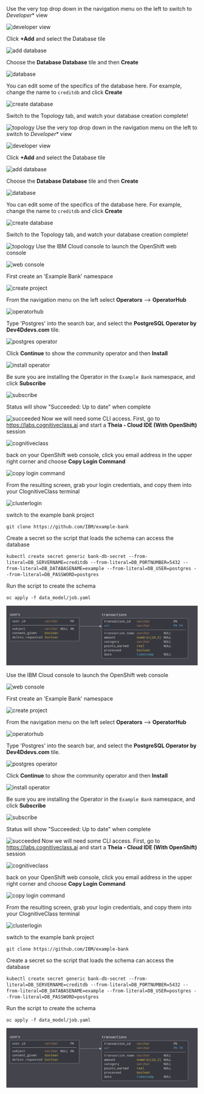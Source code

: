 Use the very top drop down in the navigation menu on the left to switch to *Developer** view

![developer view](../.gitbook/generic/developerview.png)

Click **+Add** and select the Database tile

![add database](../.gitbook/generic/adddatabase.png)

Choose the **Database Database** tile and then **Create**

![database](../.gitbook/generic/databasedatabase.png)

You can edit some of the specifics of the database here.  For example, change the name to `creditdb` and click **Create**

![create database](../.gitbook/generic/createdatabase.png)

Switch to the Topology tab, and watch your database creation complete!

![topology](../.gitbook/generic/topology.png)
Use the very top drop down in the navigation menu on the left to switch to *Developer** view

![developer view](../.gitbook/generic/developerview.png)

Click **+Add** and select the Database tile

![add database](../.gitbook/generic/adddatabase.png)

Choose the **Database Database** tile and then **Create**

![database](../.gitbook/generic/databasedatabase.png)

You can edit some of the specifics of the database here.  For example, change the name to `creditdb` and click **Create**

![create database](../.gitbook/generic/createdatabase.png)

Switch to the Topology tab, and watch your database creation complete!

![topology](../.gitbook/generic/topology.png)
Use the IBM Cloud console to launch the OpenShift web console

![web console](../.gitbook/generic/webconsole.png)

First create an 'Example Bank' namespace

![create project](../.gitbook/generic/createproject.png)

From the navigation menu on the left select **Operators** --> **OperatorHub**

![operatorhub](../.gitbook/generic/operatorhub.png)

Type 'Postgres' into the search bar, and select the **PostgreSQL Operator by Dev4Ddevs.com** tile.

![postgres operator](../.gitbook/generic/postgresoperator.png)

Click **Continue** to show the community operator and then **Install**

![install operator](../.gitbook/generic/installoperator.png)

Be sure you are installing the Operator in the `Example Bank` namespace, and click **Subscribe**

![subscribe](../.gitbook/generic/subscribe.png)

Status will show "Succeeded: Up to date" when complete

![succeeded](../.gitbook/generic/subscribe.png)
Now we will need some CLI access.  First, go to https://labs.cognitiveclass.ai and start a **Theia - Cloud IDE (With OpenShift)** session

![cognitiveclass](../.gitbook/generic/cognitiveclass.png)

back on your OpenShift web console, click you email address in the upper right corner and choose **Copy Login Command**

![copy login command](logincommand.png)

From the resulting screen, grab your login credentials, and copy them into your ClognitiveClass terminal

![clusterlogin](../.gitbook/generic/clusterlogin.png)

switch to the example bank project

```
git clone https://github.com/IBM/example-bank
```

Create a secret so the script that loads the schema can access the database

```
kubectl create secret generic bank-db-secret --from-literal=DB_SERVERNAME=creditdb --from-literal=DB_PORTNUMBER=5432 --from-literal=DB_DATABASENAME=example --from-literal=DB_USER=postgres --from-literal=DB_PASSWORD=postgres
```

Run the script to create the schema

```
oc apply -f data_model/job.yaml
```

![schema](https://raw.githubusercontent.com/IBM/example-bank/main/images/schema-1.png)

Use the IBM Cloud console to launch the OpenShift web console

![web console](../.gitbook/generic/webconsole.png)

First create an 'Example Bank' namespace

![create project](../.gitbook/generic/createproject.png)

From the navigation menu on the left select **Operators** --> **OperatorHub**

![operatorhub](../.gitbook/generic/operatorhub.png)

Type 'Postgres' into the search bar, and select the **PostgreSQL Operator by Dev4Ddevs.com** tile.

![postgres operator](../.gitbook/generic/postgresoperator.png)

Click **Continue** to show the community operator and then **Install**

![install operator](../.gitbook/generic/installoperator.png)

Be sure you are installing the Operator in the `Example Bank` namespace, and click **Subscribe**

![subscribe](../.gitbook/generic/subscribe.png)

Status will show "Succeeded: Up to date" when complete

![succeeded](../.gitbook/generic/subscribe.png)
Now we will need some CLI access.  First, go to https://labs.cognitiveclass.ai and start a **Theia - Cloud IDE (With OpenShift)** session

![cognitiveclass](../.gitbook/generic/cognitiveclass.png)

back on your OpenShift web console, click you email address in the upper right corner and choose **Copy Login Command**

![copy login command](logincommand.png)

From the resulting screen, grab your login credentials, and copy them into your ClognitiveClass terminal

![clusterlogin](../.gitbook/generic/clusterlogin.png)

switch to the example bank project

```
git clone https://github.com/IBM/example-bank
```

Create a secret so the script that loads the schema can access the database

```
kubectl create secret generic bank-db-secret --from-literal=DB_SERVERNAME=creditdb --from-literal=DB_PORTNUMBER=5432 --from-literal=DB_DATABASENAME=example --from-literal=DB_USER=postgres --from-literal=DB_PASSWORD=postgres
```

Run the script to create the schema

```
oc apply -f data_model/job.yaml
```

![schema](https://raw.githubusercontent.com/IBM/example-bank/main/images/schema-1.png)

